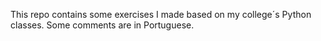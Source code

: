 This repo contains some exercises I made based on my college´s Python classes.
Some comments are in Portuguese.
